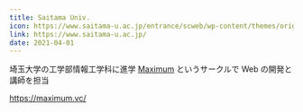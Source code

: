 ```yaml
---
title: Saitama Univ.
icon: https://www.saitama-u.ac.jp/entrance/scweb/wp-content/themes/original/images/favicon.ico
link: https://www.saitama-u.ac.jp/
date: 2021-04-01
---
```


埼玉大学の工学部情報工学科に進学
[Maximum](https://maximum.vc/) というサークルで Web の開発と講師を担当

https://maximum.vc/
